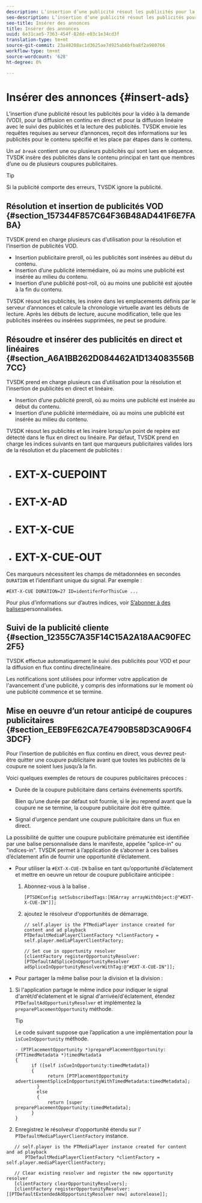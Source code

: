```yaml
---
description: L’insertion d’une publicité résout les publicités pour la vidéo à la demande (VOD), pour la diffusion en continu en direct et pour la diffusion linéaire avec le suivi des publicités et la lecture des publicités. TVSDK envoie les requêtes requises au serveur d’annonces, reçoit des informations sur les publicités pour le contenu spécifié et les place par étapes dans le contenu.
seo-description: L’insertion d’une publicité résout les publicités pour la vidéo à la demande (VOD), pour la diffusion en continu en direct et pour la diffusion linéaire avec le suivi des publicités et la lecture des publicités. TVSDK envoie les requêtes requises au serveur d’annonces, reçoit des informations sur les publicités pour le contenu spécifié et les place par étapes dans le contenu.
seo-title: Insérer des annonces
title: Insérer des annonces
uuid: 6e31cae5-7363-454f-82dd-e03c1e34cd3f
translation-type: tm+mt
source-git-commit: 23a48208ac1d3625ae7d925ab6bfba8f2a980766
workflow-type: tm+mt
source-wordcount: '628'
ht-degree: 0%

---
```



# Insérer des annonces {#insert-ads}

L’insertion d’une publicité résout les publicités pour la vidéo à la demande (VOD), pour la diffusion en continu en direct et pour la diffusion linéaire avec le suivi des publicités et la lecture des publicités. TVSDK envoie les requêtes requises au serveur d’annonces, reçoit des informations sur les publicités pour le contenu spécifié et les place par étapes dans le contenu.

Un *`ad break`* contient une ou plusieurs publicités qui sont lues en séquence. TVSDK insère des publicités dans le contenu principal en tant que membres d’une ou de plusieurs coupures publicitaires.

>[!TIP]
>
>Si la publicité comporte des erreurs, TVSDK ignore la publicité.

## Résolution et insertion de publicités VOD {#section_157344F857C64F36B48AD441F6E7FABA}

TVSDK prend en charge plusieurs cas d’utilisation pour la résolution et l’insertion de publicités VOD.

* Insertion publicitaire preroll, où les publicités sont insérées au début du contenu.
* Insertion d’une publicité intermédiaire, où au moins une publicité est insérée au milieu du contenu.
* Insertion d’une publicité post-roll, où au moins une publicité est ajoutée à la fin du contenu.

TVSDK résout les publicités, les insère dans les emplacements définis par le serveur d’annonces et calcule la chronologie virtuelle avant les débuts de lecture. Après les débuts de lecture, aucune modification, telle que les publicités insérées ou insérées supprimées, ne peut se produire.

## Résoudre et insérer des publicités en direct et linéaires {#section_A6A1BB262D084462A1D134083556B7CC}

TVSDK prend en charge plusieurs cas d’utilisation pour la résolution et l’insertion de publicités en direct et linéaire.

* Insertion d’une publicité preroll, où au moins une publicité est insérée au début du contenu.
* Insertion d’une publicité intermédiaire, où au moins une publicité est insérée au milieu du contenu.

TVSDK résout les publicités et les insère lorsqu’un point de repère est détecté dans le flux en direct ou linéaire. Par défaut, TVSDK prend en charge les indices suivants en tant que marqueurs publicitaires valides lors de la résolution et du placement de publicités :

* # EXT-X-CUEPOINT
* # EXT-X-AD
* # EXT-X-CUE
* # EXT-X-CUE-OUT

Ces marqueurs nécessitent les champs de métadonnées en secondes `DURATION` et l’identifiant unique du signal. Par exemple :

```
#EXT-X-CUE DURATION=27 ID=identiferForThisCue ... 
```

Pour plus d’informations sur d’autres indices, voir [S’abonner à des balises](../../tvsdk-3x-ios-prog/ios-3x-advertising/ios-3x-custom-tags-configure/ios-3x-custom-tags-subscribe.md)personnalisées.

## Suivi de la publicité cliente {#section_12355C7A35F14C15A2A18AAC90FEC2F5}

TVSDK effectue automatiquement le suivi des publicités pour VOD et pour la diffusion en flux continu directe/linéaire.

Les notifications sont utilisées pour informer votre application de l&#39;avancement d&#39;une publicité, y compris des informations sur le moment où une publicité commence et se termine.

## Mise en oeuvre d’un retour anticipé de coupures publicitaires {#section_EEB9FE62CA7E4790B58D3CA906F43DCF}

Pour l’insertion de publicités en flux continu en direct, vous devrez peut-être quitter une coupure publicitaire avant que toutes les publicités de la coupure ne soient lues jusqu’à la fin.

Voici quelques exemples de retours de coupures publicitaires précoces :

* Durée de la coupure publicitaire dans certains événements sportifs.

   Bien qu’une durée par défaut soit fournie, si le jeu reprend avant que la coupure ne se termine, la coupure publicitaire doit être quittée.
* Signal d’urgence pendant une coupure publicitaire dans un flux en direct.

La possibilité de quitter une coupure publicitaire prématurée est identifiée par une balise personnalisée dans le manifeste, appelée &quot;splice-in&quot; ou &quot;indices-in&quot;. TVSDK permet à l’application de s’abonner à ces balises d’éclatement afin de fournir une opportunité d’éclatement.

* Pour utiliser la `#EXT-X-CUE-IN` balise en tant qu’opportunité d’éclatement et mettre en oeuvre un retour de coupure publicitaire anticipée :

   1. Abonnez-vous à la balise .

      ```
      [PTSDKConfig setSubscribedTags:[NSArray arrayWithObject:@"#EXT-X-CUE-IN"]];
      ```

   1. ajoutez le résolveur d&#39;opportunités de démarrage.

      ```
      // self.player is the PTMediaPlayer instance created for content and ad playback 
      PTDefaultMediaPlayerClientFactory *clientFactory = self.player.mediaPlayerClientFactory; 
      
      // Set cue in opportunity resolver 
      [clientFactory registerOpportunityResolver:[PTDefaultAdSpliceInOpportunityResolver adSpliceInOpportunityResolverWithTag:@"#EXT-X-CUE-IN"]];
      ```

* Pour partager la même balise pour la division et la division :

1. Si l&#39;application partage le même indice pour indiquer le signal d&#39;arrêt/d&#39;éclatement et le signal d&#39;arrivée/d&#39;éclatement, étendez `PTDefaultAdOpportunityResolver` et implémentez la `preparePlacementOpportunity` méthode.

   >[!TIP]
   >
   >Le code suivant suppose que l’application a une implémentation pour la `isCueInOpportunity` méthode.

   ```
   - (PTPlacementOpportunity *)preparePlacementOpportunity:(PTTimedMetadata *)timedMetadata 
   { 
         if ([self isCueInOpportunity:timedMetadata]) 
         { 
               return [PTPlacementOpportunity advertisementSpliceInOpportunityWithTimedMetadata:timedMetadata]; 
           } 
           else 
           { 
               return [super preparePlacementOpportunity:timedMetadata]; 
         } 
   }
   ```

1. Enregistrez le résolveur d&#39;opportunité étendu sur l&#39; `PTDefaultMediaPlayerClientFactory` instance.

```
   // self.player is the PTMediaPlayer instance created for content and ad playback 
       PTDefaultMediaPlayerClientFactory *clientFactory = self.player.mediaPlayerClientFactory; 
             
   // Clear existing resolver and register the new opportunity resolver 
   [clientFactory clearOpportunityResolvers]; 
   [clientFactory registerOpportunityResolver:[[PTDefaultExtendedAdOpportunityResolver new] autorelease]];
```
